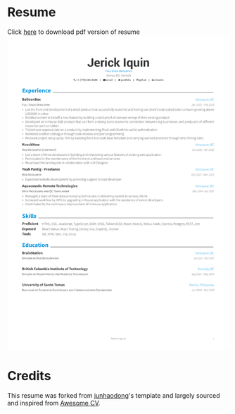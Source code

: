 # Resume

Click [here](https://jekiquin.github.io/resume/resume.pdf) to download pdf version of resume
![resume](/resume.png)

# Credits

This resume was forked from [junhaodong](https://github.com/junhaodong/resume)'s template and largely sourced and inspired from [Awesome CV](https://github.com/posquit0/Awesome-CV).
